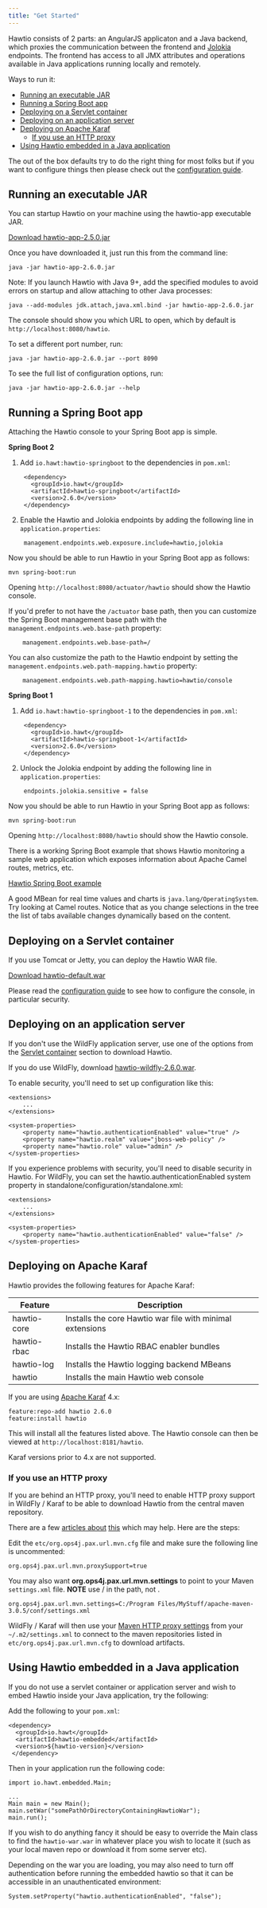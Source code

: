 ```yaml
---
title: "Get Started"
---
```


Hawtio consists of 2 parts: an AngularJS applicaton and a Java backend, which proxies the communication between the frontend and [Jolokia](https://jolokia.org/) endpoints. The frontend has access to all JMX attributes and operations available in Java applications running locally and remotely.

Ways to run it:
- [Running an executable JAR](#running-an-executable-jar)
- [Running a Spring Boot app](#running-a-spring-boot-app)
- [Deploying on a Servlet container](#deploying-on-a-servlet-container)
- [Deploying on an application server](#deploying-on-an-application-server)
- [Deploying on Apache Karaf](#deploying-on-apache-karaf)
    - [If you use an HTTP proxy](#if-you-use-an-http-proxy)
- [Using Hawtio embedded in a Java application](#using-hawtio-embedded-in-a-java-application)

The out of the box defaults try to do the right thing for most folks but if you want to configure things then please check out the [configuration guide](../configuration/).


## Running an executable JAR

You can startup Hawtio on your machine using the hawtio-app executable JAR.

<a class="btn btn-large btn-primary" href="https://oss.sonatype.org/content/repositories/public/io/hawt/hawtio-app/2.6.0/hawtio-app-2.5.0.jar">Download hawtio-app-2.5.0.jar</a>

Once you have downloaded it, just run this from the command line:

    java -jar hawtio-app-2.6.0.jar

Note: If you launch Hawtio with Java 9+, add the specified modules to avoid errors on startup and allow attaching to other Java processes:

    java --add-modules jdk.attach,java.xml.bind -jar hawtio-app-2.6.0.jar

The console should show you which URL to open, which by default is `http://localhost:8080/hawtio`.

To set a different port number, run:

    java -jar hawtio-app-2.6.0.jar --port 8090

To see the full list of configuration options, run:

    java -jar hawtio-app-2.6.0.jar --help


## Running a Spring Boot app

Attaching the Hawtio console to your Spring Boot app is simple.

**Spring Boot 2**

1. Add `io.hawt:hawtio-springboot` to the dependencies in `pom.xml`:

        <dependency>
          <groupId>io.hawt</groupId>
          <artifactId>hawtio-springboot</artifactId>
          <version>2.6.0</version>
        </dependency>

2. Enable the Hawtio and Jolokia endpoints by adding the following line in `application.properties`:

        management.endpoints.web.exposure.include=hawtio,jolokia

Now you should be able to run Hawtio in your Spring Boot app as follows:

    mvn spring-boot:run

Opening `http://localhost:8080/actuator/hawtio` should show the Hawtio console.

If you'd prefer to not have the `/actuator` base path, then you can customize the Spring Boot management base path with the `management.endpoints.web.base-path` property:

        management.endpoints.web.base-path=/

You can also customize the path to the Hawtio endpoint by setting the `management.endpoints.web.path-mapping.hawtio` property:

        management.endpoints.web.path-mapping.hawtio=hawtio/console

**Spring Boot 1**

1. Add `io.hawt:hawtio-springboot-1` to the dependencies in `pom.xml`:

        <dependency>
          <groupId>io.hawt</groupId>
          <artifactId>hawtio-springboot-1</artifactId>
          <version>2.6.0</version>
        </dependency>

2. Unlock the Jolokia endpoint by adding the following line in `application.properties`:

        endpoints.jolokia.sensitive = false

Now you should be able to run Hawtio in your Spring Boot app as follows:

    mvn spring-boot:run

Opening `http://localhost:8080/hawtio` should show the Hawtio console.

There is a working Spring Boot example that shows Hawtio monitoring a sample web application which exposes information about Apache Camel routes, metrics, etc.

<a class="btn btn-large btn-primary" href="https://github.com/hawtio/hawtio/tree/hawtio-2.6.0/examples/springboot">Hawtio Spring Boot example</a>

A good MBean for real time values and charts is `java.lang/OperatingSystem`. Try looking at Camel routes. Notice that as you change selections in the tree the list of tabs available changes dynamically based on the content.


## Deploying on a Servlet container

If you use Tomcat or Jetty, you can deploy the Hawtio WAR file.

<a class="btn btn-primary" href="https://oss.sonatype.org/content/repositories/public/io/hawt/hawtio-default/2.6.0/hawtio-default-2.5.0.war">Download hawtio-default.war</a>

Please read the [configuration guide](../configuration/) to see how to configure the console, in particular security.


## Deploying on an application server

If you don't use the WildFly application server, use one of the options from the [Servlet container](#deploying-on-a-servlet-container) section to download Hawtio.

If you do use WildFly, download [hawtio-wildfly-2.6.0.war](https://oss.sonatype.org/content/repositories/public/io/hawt/hawtio-wildfly/2.5.0/hawtio-wildfly-2.5.0.war).

To enable security, you'll need to set up configuration like this:

    <extensions>
        ...
    </extensions>

    <system-properties>
        <property name="hawtio.authenticationEnabled" value="true" />
        <property name="hawtio.realm" value="jboss-web-policy" />
        <property name="hawtio.role" value="admin" />
    </system-properties>

If you experience problems with security, you'll need to disable security in Hawtio. For WildFly, you can set the hawtio.authenticationEnabled system property in standalone/configuration/standalone.xml:

    <extensions>
        ...
    </extensions>

    <system-properties>
        <property name="hawtio.authenticationEnabled" value="false" />
    </system-properties>


## Deploying on Apache Karaf

Hawtio provides the following features for Apache Karaf:

<div class="table-responsive">
<table class="table table-striped table-condensed table-hover">
  <thead>
  <tr>
    <th>Feature</th>
    <th>Description</th>
  </tr>
  </thead>
  <tbody>
  <tr>
    <td>hawtio-core</td>
    <td>Installs the core Hawtio war file with minimal extensions</td>
  </tr>
  <tr>
    <td>hawtio-rbac</td>
    <td>Installs the Hawtio RBAC enabler bundles</td>
  </tr>
  <tr>
    <td>hawtio-log</td>
    <td>Installs the Hawtio logging backend MBeans</td>
  </tr>
  <tr>
    <td>hawtio</td>
    <td>Installs the main Hawtio web console</td>
  </tr>
</table>
</div>

If you are using [Apache Karaf](https://karaf.apache.org/) 4.x:

    feature:repo-add hawtio 2.6.0
    feature:install hawtio

This will install all the features listed above. The Hawtio console can then be viewed at `http://localhost:8181/hawtio`.

Karaf versions prior to 4.x are not supported.

### If you use an HTTP proxy

If you are behind an HTTP proxy, you'll need to enable HTTP proxy support in WildFly / Karaf to be able to download Hawtio from the central maven repository.

There are a few [articles about](https://mpashworth.wordpress.com/2012/09/27/installing-apache-karaf-features-behind-a-firewall/) [this](https://stackoverflow.com/questions/9922467/how-to-setup-a-proxy-for-apache-karaf) which may help. Here are the steps:

Edit the `etc/org.ops4j.pax.url.mvn.cfg` file and make sure the following line is uncommented:

    org.ops4j.pax.url.mvn.proxySupport=true

You may also want **org.ops4j.pax.url.mvn.settings** to point to your Maven `settings.xml` file. **NOTE** use / in the path, not \.

    org.ops4j.pax.url.mvn.settings=C:/Program Files/MyStuff/apache-maven-3.0.5/conf/settings.xml

WildFly / Karaf will then use your [Maven HTTP proxy settings](https://maven.apache.org/guides/mini/guide-proxies.html) from your `~/.m2/settings.xml` to connect to the maven repositories listed in `etc/org.ops4j.pax.url.mvn.cfg` to download artifacts.


## Using Hawtio embedded in a Java application

If you do not use a servlet container or application server and wish to embed Hawtio inside your Java application, try the following:

Add the following to your `pom.xml`:

    <dependency>
      <groupId>io.hawt</groupId>
      <artifactId>hawtio-embedded</artifactId>
      <version>${hawtio-version}</version>
     </dependency>

Then in your application run the following code:

    import io.hawt.embedded.Main;

    ...
    Main main = new Main();
    main.setWar("somePathOrDirectoryContainingHawtioWar");
    main.run();

If you wish to do anything fancy it should be easy to override the Main class to find the `hawtio-war.war` in whatever place you wish to locate it (such as your local maven repo or download it from some server etc).

Depending on the war you are loading, you may also need to turn off authentication before running the embedded hawtio so that it can be accessible in an unauthenticated environment:

    System.setProperty("hawtio.authenticationEnabled", "false");
